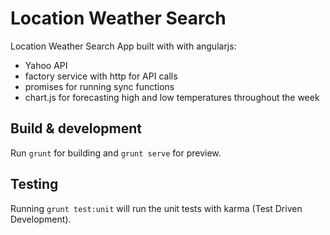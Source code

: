 # Location Weather Search

Location Weather Search App built with with angularjs:
 - Yahoo API
 - factory service with http for API calls
 - promises for running sync functions
 - chart.js for forecasting high and low temperatures throughout the week


## Build & development

Run `grunt` for building and `grunt serve` for preview.

## Testing

Running `grunt test:unit` will run the unit tests with karma (Test Driven Development).
